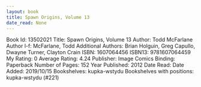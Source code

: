 ```yaml
---
layout: book
title: Spawn Origins, Volume 13
date_read: None
---
```


Book Id: 13502021
Title: Spawn Origins, Volume 13
Author: Todd McFarlane
Author l-f: McFarlane, Todd
Additional Authors: Brian Holguin, Greg Capullo, Dwayne Turner, Clayton Crain
ISBN: 1607064456
ISBN13: 9781607064459
My Rating: 0
Average Rating: 4.24
Publisher: Image Comics
Binding: Paperback
Number of Pages: 152
Year Published: 2012
Date Read: 
Date Added: 2019/10/15
Bookshelves: kupka-wstydu
Bookshelves with positions: kupka-wstydu (#221)

